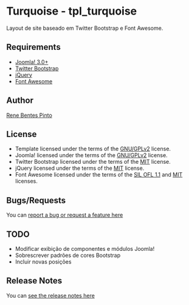 Turquoise - tpl_turquoise
=============

Layout de site baseado em Twitter Bootstrap e Font Awesome.

Requirements
------------

* [Joomla! 3.0+](http://www.joomla.org)
* [Twitter Bootstrap](http://www.getbootstrap.com)
* [jQuery](http://www.jquery.com)
* [Font Awesome](http://fortawesome.github.io/Font-Awesome/)

Author
------

[Rene Bentes Pinto](http://github.com/renebentes)

License
--------

* Template licensed under the terms of the [GNU/GPLv2](http://www.gnu.org/licenses/gpl-2.0.html) license.
* Joomla! licensed under the terms of the [GNU/GPLv2](http://www.gnu.org/licenses/gpl-2.0.html) license.
* Twitter Bootstrap licensed under the terms of the [MIT](http://opensource.org/licenses/mit-license.html) license.
* jQuery licensed under the terms of the [MIT](http://opensource.org/licenses/mit-license.html) license.
* Font Awesome licensed under the terms of the [SIL OFL 1.1](http://scripts.sil.org/OFL) and [MIT](http://opensource.org/licenses/mit-license.html) licenses.


Bugs/Requests
-------------

You can [report a bug or request a feature here](http://github.com/renebentes/turquoise/issues)

TODO
----
* Modificar exibição de componentes e módulos Joomla!
* Sobrescrever padrões de cores Bootstrap
* Incluir novas posições

Release Notes
-------------

You can [see the release notes here](http://github.com/renebentes/turquoise/blob/master/CHANGELOG.md)

